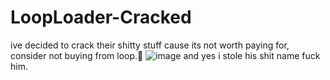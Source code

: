 # LoopLoader-Cracked
ive decided to crack their shitty stuff cause its not worth paying for, consider not buying from loop.🤯
![image](https://github.com/maybedelusional/LoopLoader-Cracked/assets/141055925/0010cbcf-3903-4812-b842-b12fe209626b)
and yes i stole his shit name fuck him.
